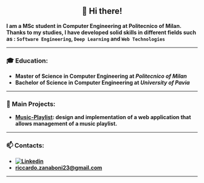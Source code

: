 <h2 align="center" style="font-weight:bold"> <b> 👋 Hi there! </h2>
  
I am a MSc student in **Computer Engineering** at Politecnico of Milan.  
Thanks to my studies, I have developed solid skills in different fields such as : `Software Engineering`, `Deep Learning` and `Web Technologies`

---
### 🎓 Education:
* Master of Science in Computer Engineering at *Politecnico of Milan*
* Bachelor of Science in Computer Engineering at *University of Pavia*
---
### 📌 Main Projects:
* [Music-Playlist](https://github.com/RiccardoZanaboni/TIW-MusicPlaylist): design and implementation of a web application that allows management of a music playlist. 
---
### 📫 Contacts:
* [![Linkedin](https://camo.githubusercontent.com/6dc9828248fb64760c234f5b24c275a4912e9bb546c281d0c8e67cecb3381669/68747470733a2f2f696d672e736869656c64732e696f2f62616467652f2d4c696e6b6564496e2d626c75653f7374796c653d666c6174266c6f676f3d4c696e6b6564696e266c6f676f436f6c6f723d7768697465)](https://www.linkedin.com/in/riccardo-zanaboni-23g97/)
* riccardo.zanaboni23@gmail.com
---
